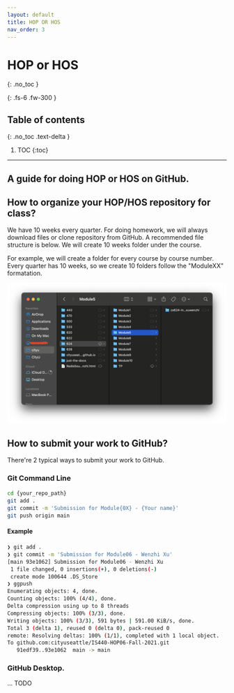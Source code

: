 ```yaml
---
layout: default
title: HOP OR HOS
nav_order: 3
---
```


# HOP or HOS
{: .no_toc }



{: .fs-6 .fw-300 }



## Table of contents
{: .no_toc .text-delta }

1. TOC
{:toc}

---


## A guide for doing HOP or HOS on GitHub.




## How to organize your HOP/HOS repository for class?

We have 10 weeks every quarter. For doing homework, we will always download files or clone repository from GitHub. A recommended file structure is below. We will create 10 weeks folder under the course.

For example, we will create a folder for every course by course number. Every quarter has 10 weeks, so we create 10 folders follow the "ModuleXX" formatation.

![HOP and HOS organized sturcture](/assets/images/hops_organized_sturcture.png)

## How to submit your work to GitHub?


There're 2 typical ways to submit your work to GitHub. 

### Git Command Line

```bash
cd {your_repo_path}
git add .
git commit -m 'Submission for Module{0X} - {Your name}'
git push origin main
```

#### Example

```bash
❯ git add .
❯ git commit -m 'Submission for Module06 - Wenzhi Xu'
[main 93e1062] Submission for Module06 - Wenzhi Xu
 1 file changed, 0 insertions(+), 0 deletions(-)
 create mode 100644 .DS_Store
❯ ggpush
Enumerating objects: 4, done.
Counting objects: 100% (4/4), done.
Delta compression using up to 8 threads
Compressing objects: 100% (3/3), done.
Writing objects: 100% (3/3), 591 bytes | 591.00 KiB/s, done.
Total 3 (delta 1), reused 0 (delta 0), pack-reused 0
remote: Resolving deltas: 100% (1/1), completed with 1 local object.
To github.com:cityuseattle/IS440-HOP06-Fall-2021.git
   91edf39..93e1062  main -> main
```




### GitHub Desktop.


... TODO